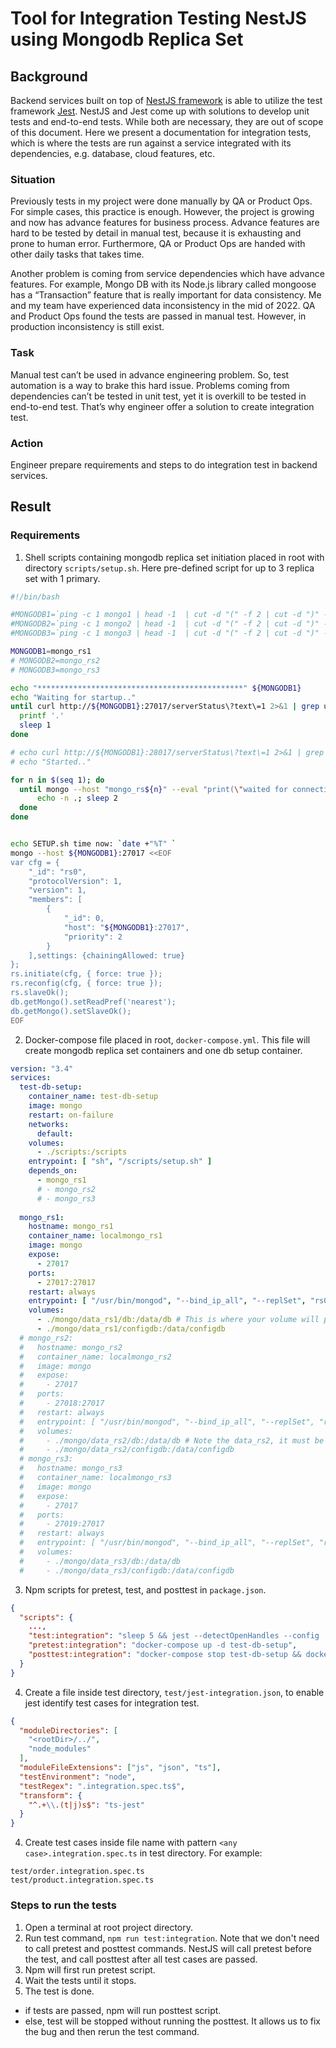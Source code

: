 # Tool for Integration Testing NestJS using Mongodb Replica Set 

## Background
Backend services built on top of [NestJS framework](https://nestjs.com/) is able to utilize the test framework [Jest](https://docs.nestjs.com/fundamentals/testing). NestJS and Jest come up with solutions to develop unit tests and end-to-end tests. While both are necessary, they are out of scope of this document. Here we present a documentation for integration tests, which is where the tests are run against a service integrated with its dependencies, e.g. database, cloud features, etc.

### Situation
Previously tests in my project were done manually by QA or Product Ops. For simple cases, this practice is enough. However, the project is growing and now has advance features for business process. Advance features are hard to be tested by detail in manual test, because it is exhausting and prone to human error. Furthermore, QA or Product Ops are handed with other daily tasks that takes time.

Another problem is coming from service dependencies which have advance features. For example, Mongo DB with its Node.js library called mongoose has a “Transaction” feature that is really important for data consistency. Me and my team have experienced data inconsistency in the mid of 2022. QA and Product Ops found the tests are passed in manual test. However, in production inconsistency is still exist. 

### Task

Manual test can’t be used in advance engineering problem. So, test automation is a way to brake this hard issue. Problems coming from dependencies can’t be tested in unit test, yet it is overkill to be tested in end-to-end test. That’s why engineer offer a solution to create integration test.

### Action
Engineer prepare requirements and steps to do integration test in backend services.

## Result

### Requirements
1. Shell scripts containing mongodb replica set initiation placed in root with directory `scripts/setup.sh`. Here pre-defined script for up to 3 replica set with 1 primary.
```sh
#!/bin/bash

#MONGODB1=`ping -c 1 mongo1 | head -1  | cut -d "(" -f 2 | cut -d ")" -f 1`
#MONGODB2=`ping -c 1 mongo2 | head -1  | cut -d "(" -f 2 | cut -d ")" -f 1`
#MONGODB3=`ping -c 1 mongo3 | head -1  | cut -d "(" -f 2 | cut -d ")" -f 1`

MONGODB1=mongo_rs1
# MONGODB2=mongo_rs2
# MONGODB3=mongo_rs3

echo "**********************************************" ${MONGODB1}
echo "Waiting for startup.."
until curl http://${MONGODB1}:27017/serverStatus\?text\=1 2>&1 | grep uptime | head -1; do
  printf '.'
  sleep 1
done

# echo curl http://${MONGODB1}:28017/serverStatus\?text\=1 2>&1 | grep uptime | head -1
# echo "Started.."

for n in $(seq 1); do
  until mongo --host "mongo_rs${n}" --eval "print(\"waited for connection\")"; do
      echo -n .; sleep 2
  done
done


echo SETUP.sh time now: `date +"%T" `
mongo --host ${MONGODB1}:27017 <<EOF
var cfg = {
    "_id": "rs0",
    "protocolVersion": 1,
    "version": 1,
    "members": [
        {
            "_id": 0,
            "host": "${MONGODB1}:27017",
            "priority": 2
        }
    ],settings: {chainingAllowed: true}
};
rs.initiate(cfg, { force: true });
rs.reconfig(cfg, { force: true });
rs.slaveOk();
db.getMongo().setReadPref('nearest');
db.getMongo().setSlaveOk(); 
EOF
```

2. Docker-compose file placed in root, `docker-compose.yml`. This file will create mongodb replica set containers and one db setup container. 
```yaml
version: "3.4"
services:
  test-db-setup:
    container_name: test-db-setup
    image: mongo
    restart: on-failure
    networks:
      default:
    volumes:
      - ./scripts:/scripts
    entrypoint: [ "sh", "/scripts/setup.sh" ]
    depends_on:
      - mongo_rs1
      # - mongo_rs2
      # - mongo_rs3
  
  mongo_rs1:
    hostname: mongo_rs1
    container_name: localmongo_rs1
    image: mongo
    expose:
      - 27017
    ports:
      - 27017:27017
    restart: always
    entrypoint: [ "/usr/bin/mongod", "--bind_ip_all", "--replSet", "rs0", "--journal", "--dbpath", "/data/db" ]
    volumes:
      - ./mongo/data_rs1/db:/data/db # This is where your volume will persist. e.g. VOLUME-DIR = ./volumes/mongodb
      - ./mongo/data_rs1/configdb:/data/configdb
  # mongo_rs2:
  #   hostname: mongo_rs2
  #   container_name: localmongo_rs2
  #   image: mongo
  #   expose:
  #     - 27017
  #   ports:
  #     - 27018:27017
  #   restart: always
  #   entrypoint: [ "/usr/bin/mongod", "--bind_ip_all", "--replSet", "rs0", "--journal", "--dbpath", "/data/db" ]
  #   volumes:
  #     - ./mongo/data_rs2/db:/data/db # Note the data_rs2, it must be different to the original set.
  #     - ./mongo/data_rs2/configdb:/data/configdb
  # mongo_rs3:
  #   hostname: mongo_rs3
  #   container_name: localmongo_rs3
  #   image: mongo
  #   expose:
  #     - 27017
  #   ports:
  #     - 27019:27017
  #   restart: always
  #   entrypoint: [ "/usr/bin/mongod", "--bind_ip_all", "--replSet", "rs0", "--journal", "--dbpath", "/data/db" ]
  #   volumes:
  #     - ./mongo/data_rs3/db:/data/db
  #     - ./mongo/data_rs3/configdb:/data/configdb
```

3. Npm scripts for pretest, test, and posttest in `package.json`.
```json
{
  "scripts": {
    ...,
    "test:integration": "sleep 5 && jest --detectOpenHandles --config ./test/jest-integration.json",    
    "pretest:integration": "docker-compose up -d test-db-setup",
    "posttest:integration": "docker-compose stop test-db-setup && docker-compose rm -f test-db-setup && docker-compose down",
  }
} 
```

4. Create a file inside test directory, `test/jest-integration.json`, to enable jest identify test cases for integration test.
```json
{
  "moduleDirectories": [
    "<rootDir>/../", 
    "node_modules"
  ],
  "moduleFileExtensions": ["js", "json", "ts"],
  "testEnvironment": "node",
  "testRegex": ".integration.spec.ts$",
  "transform": {
    "^.+\\.(t|j)s$": "ts-jest"
  }
}
```

4. Create test cases inside file name with pattern `<any case>.integration.spec.ts` in test directory. For example:
```
test/order.integration.spec.ts
test/product.integration.spec.ts
```

### Steps to run the tests
1. Open a terminal at root project directory.
2. Run test command, `npm run test:integration`. Note that we don't need to call pretest and posttest commands. NestJS will call pretest before the test, and call posttest after all test cases are passed.   
3. Npm will first run pretest script.
4. Wait the tests until it stops.
5. The test is done.
- if tests are passed, npm will run posttest script.
- else, test will be stopped without running the posttest. It allows us to fix the bug and then rerun the test command.
